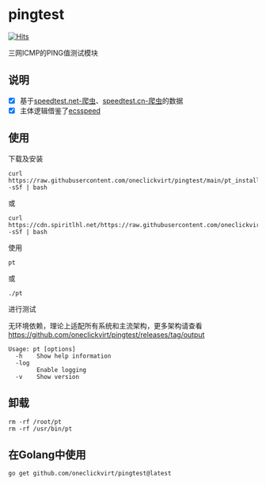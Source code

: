 # pingtest

[![Hits](https://hits.seeyoufarm.com/api/count/incr/badge.svg?url=https%3A%2F%2Fgithub.com%2Foneclickvirt%2Fpingtest&count_bg=%232EFFF8&title_bg=%23555555&icon=&icon_color=%23E7E7E7&title=hits&edge_flat=false)](https://www.spiritlhl.net)

三网ICMP的PING值测试模块

## 说明

- [x] 基于[speedtest.net-爬虫](https://github.com/spiritLHLS/speedtest.net-CN-ID)、[speedtest.cn-爬虫](https://github.com/spiritLHLS/speedtest.cn-CN-ID)的数据
- [x] 主体逻辑借鉴了[ecsspeed](https://github.com/spiritLHLS/ecsspeed)

## 使用

下载及安装

```
curl https://raw.githubusercontent.com/oneclickvirt/pingtest/main/pt_install.sh -sSf | bash
```

或

```
curl https://cdn.spiritlhl.net/https://raw.githubusercontent.com/oneclickvirt/pingtest/main/pt_install.sh -sSf | bash
```

使用

```
pt
```

或

```
./pt
```

进行测试

无环境依赖，理论上适配所有系统和主流架构，更多架构请查看 https://github.com/oneclickvirt/pingtest/releases/tag/output

```
Usage: pt [options]
  -h    Show help information
  -log
        Enable logging
  -v    Show version
```

## 卸载

```
rm -rf /root/pt
rm -rf /usr/bin/pt
```

## 在Golang中使用

```
go get github.com/oneclickvirt/pingtest@latest
```